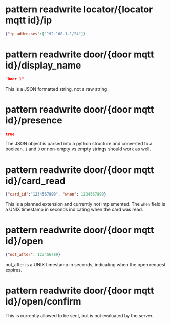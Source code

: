 # pattern readwrite locator/{locator mqtt id}/ip
```json
{"ip_addresses":["192.168.1.1/24"]}
```

# pattern readwrite door/{door mqtt id}/display_name
```json
"Door 1"
```
This is a JSON formatted string, not a raw string.

# pattern readwrite door/{door mqtt id}/presence
```json
true
```
The JSON object is parsed into a python structure and converted to a boolean. `1` and `0` or non-empty vs empty strings should work as well.

# pattern readwrite door/{door mqtt id}/card_read
```json
{"card_id":"1234567890", "when": 1234567890}
```
This is a planned extension and currently not implemented.
The `when` field is a UNIX timestamp in seconds indicating when the card was read.

# pattern readwrite door/{door mqtt id}/open
```json
{"not_after": 123456789}
```
not_after is a UNIX timestamp in seconds, indicating when the open request expires.

# pattern readwrite door/{door mqtt id}/open/confirm
This is currently allowed to be sent, but is not evaluated by the server.
